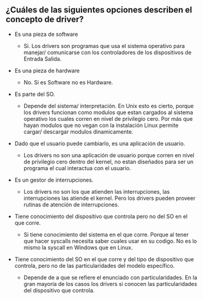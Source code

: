 ## ¿Cuáles de las siguientes opciones describen el concepto de driver?

- Es una pieza de software
  - Si. Los drivers son programas que usa el sistema operativo para manejar/ comunicarse con los controladores de los dispositivos de Entrada Salida. 

- Es una pieza de hardware
  - No. Si es Software no es Hardware.

- Es parte del SO.
  - Depende del sistema/ interpretación. En Unix esto es cierto, porque los drivers funcionan como modulos que estan cargados al sistema operativo los cuales corren en nivel de privilegio cero. Por más que hayan modulos que no vegan con la instalación Linux permite cargar/ descargar modulos dinamicamente. 

- Dado que el usuario puede cambiarlo, es una aplicación de usuario.
  - Los drivers no son una aplicación de usuario porque corren en nivel de privilegio cero dentro del kernel, no estan diseñados para ser un programa el cual interactua con el usuario.

- Es un gestor de interrupciones.
  - Los drivers no son los que atienden las interrupciones, las interrupciones las atiende el kernel. Pero los drivers pueden proveer rutinas de atención de interrupciones. 

- Tiene conocimiento del dispositivo que controla pero no del SO en el que corre.
  - Si tiene conocimiento del sistema en el que corre. Porque al tener que hacer syscalls necesita saber cuales usar en su codigo. No es lo mismo la syscall en Windows que en Linux. 

- Tiene conocimiento del SO en el que corre y del tipo de dispositivo que controla, pero no de
las particularidades del modelo específico.
  - Depende de a que se refiere el enunciado con particularidades. En la gran mayoría de los casos los drivers si conocen las particularidades del dispositivo que controla. 
